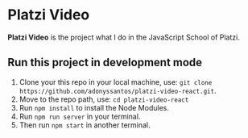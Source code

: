 # Platzi Video

**Platzi Video** is the project what I do in the JavaScript School of Platzi.

<!-- **Live demo:** []() -->

## Run this project in development mode

1. Clone your this repo in your local machine, use: `git clone https://github.com/adonyssantos/platzi-video-react.git`.
2. Move to the repo path, use: `cd platzi-video-react`
3. Run `npm install` to install the Node Modules.
4. Run `npm run server` in your terminal.
5. Then run `npm start` in another terminal.

